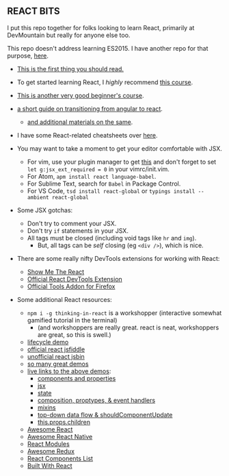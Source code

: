 ## REACT BITS

I put this repo together for folks looking to learn React, primarily at
DevMountain but really for anyone else too.

This repo doesn't address learning ES2015. I have another repo for that purpose,
[here](https://github.com/zacanger/es6-and-builds).

* [This is the first thing you should read.](https://facebook.github.io/react/docs/thinking-in-react.html)

* To get started learning React, I _highly_ recommend [this course](http://survivejs.com).
* [This is another very good beginner's course](http://reactjsprogram.teachable.com/courses/reactjsfundamentals).
* [a short guide on transitioning from angular to
  react](https://reactjsnews.com/an-angular-developers-first-react-app).
  * [and additional materials on the same](http://angulartoreact.com/).
* I have some React-related cheatsheets over
  [here](https://github.com/zacanger/doc.git).

* You may want to take a moment to get your editor comfortable with JSX.
  * For vim, use your plugin manager to get
    [this](https://github.com/mxw/vim-jsx) and don't forget to set `let
    g:jsx_ext_required = 0` in your vimrc/init.vim.
  * For Atom, `apm install react language-babel`.
  * For Sublime Text, search for `Babel` in Package Control.
  * For VS Code, `tsd install react-global` or `typings install --ambient react-global`

* Some JSX gotchas:
  * Don't try to comment your JSX.
  * Don't try `if` statements in your JSX.
  * All tags must be closed (including void tags like `hr` and `img`).
    * But, all tags can be _self_ closing (eg `<div />`), which is nice.

* There are some really nifty DevTools extensions for working with React:
  * [Show Me The React](https://chrome.google.com/webstore/detail/show-me-the-react/iaebolhfcmodobkanmaahdhnlplncbnd)
  * [Official React DevTools Extension](https://chrome.google.com/webstore/detail/react-developer-tools/fmkadmapgofadopljbjfkapdkoienihi)
  * [Official Tools Addon for Firefox](https://addons.mozilla.org/en-US/firefox/addon/react-devtools/)

* Some additional React resources:
  * `npm i -g thinking-in-react` is a workshopper (interactive somewhat gamified tutorial in the terminal)
    * (and workshoppers are really great. react is neat, workshoppers are great, so this is swell.)
  * [lifecycle demo](http://plnkr.co/edit/JrdxRs?p=preview)
  * [official react jsfiddle](http://jsfiddle.net/reactjs/69z2wepo/)
  * [unofficial react jsbin](http://jsbin.com/yafixat/edit?js,output)
  * [so many great demos](https://github.com/BinaryMuse/react-primer)
  * [live links to the above demos](http://binarymuse.github.io/react-primer/build/):
    * [components and properties](http://binarymuse.github.io/react-primer/build/index.html?1)
    * [jsx](http://binarymuse.github.io/react-primer/build/index.html?2)
    * [state](http://binarymuse.github.io/react-primer/build/index.html?3)
    * [composition, proptypes, & event handlers](http://binarymuse.github.io/react-primer/build/index.html?4)
    * [mixins](http://binarymuse.github.io/react-primer/build/index.html?5)
    * [top-down data flow & shouldComponentUpdate](http://binarymuse.github.io/react-primer/build/index.html?6)
    * [this.props.children](http://binarymuse.github.io/react-primer/build/index.html?2)
  * [Awesome React](https://github.com/enaqx/awesome-react)
  * [Awesome React Native](https://github.com/jondot/awesome-react-native)
  * [React Modules](https://js.coach/react)
  * [Awesome Redux](https://github.com/xgrommx/awesome-redux)
  * [React Components List](http://dvemac.github.io/react-component-list/)
  * [Built With React](http://builtwithreact.io/)

